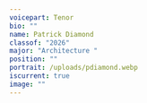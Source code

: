 ```yaml
---
voicepart: Tenor
bio: ""
name: Patrick Diamond
classof: "2026"
major: "Architecture "
position: ""
portrait: /uploads/pdiamond.webp
iscurrent: true
image: ""
---
```

